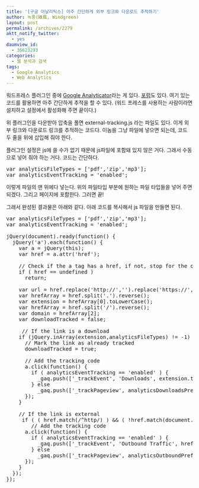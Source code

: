 ```yaml
---
title: '[구글 아날리틱스] 아주 간단하게 외부 링크와 다운로드 추적하기'
author: 녹풍(綠風, Windgreen)
layout: post
permalink: /archives/2279
aktt_notify_twitter:
  - yes
daumview_id:
  - 36623293
categories:
  - 웹 분석과 검색
tags:
  - Google Analytics
  - Web Analytics
---
```

워드프레스 플러그인 중에 [Google Analyticator][1]라는 게 있다. [포럼][2]도 있다. 여기 있는 코드를 활용하면 아주 간단하게 추적을 할 수 있다. (워드 프레스를 사용하는 사람이라면 설치하고 설정에서 활성화해 주면 끝이다.)

위 플러그인을 다운받아 압축을 풀면 external-tracking.js 라는 파일도 있다. 이게 외부 링크와 다운로드 링크를 추적하는 코드다. 이놈을 그냥 파일에 넣으면 되는데, 코드 두 줄을 위에 삽입해 줘야 한다.

플러그인 설정은 js에 쓸 수가 없기 때문에 js파일에 포함돼 있지 않은 거다. 그래서 수동으로 넣어 줘야 하는 거다. 코드는 간단하다.

<pre class="brush: javascript; gutter: true; first-line: 1">var analyticsFileTypes = [&#039;pdf&#039;,&#039;zip&#039;,&#039;mp3&#039;];
var analyticsEventTracking = &#039;enabled&#039;;</pre>

이렇게 파일의 맨 위에다 넣는다. 위의 파일타입 부분에 원하는 파일 타입들을 넣어 주면 되겠다. 그리고 페이지에 포함한다. 그러면 끝!

그래서 완성된 결과물은 아래와 같다. 아래 코드를 복사해서 js 파일을 만들면 된다.

<pre class="brush: javascript; gutter: true; first-line: 1">var analyticsFileTypes = [&#039;pdf&#039;,&#039;zip&#039;,&#039;mp3&#039;];
var analyticsEventTracking = &#039;enabled&#039;;

jQuery(document).ready(function() {
  jQuery(&#039;a&#039;).each(function() {
    var a = jQuery(this);
    var href = a.attr(&#039;href&#039;);
    
    // Check if the a tag has a href, if not, stop for the current link
    if ( href == undefined )
      return;
    
    var url = href.replace(&#039;http://&#039;,&#039;&#039;).replace(&#039;https://&#039;,&#039;&#039;);
    var hrefArray = href.split(&#039;.&#039;).reverse();
    var extension = hrefArray[0].toLowerCase();
    var hrefArray = href.split(&#039;/&#039;).reverse();
    var domain = hrefArray[2];
    var downloadTracked = false;
  
     // If the link is a download
    if (jQuery.inArray(extension,analyticsFileTypes) != -1) {
      // Mark the link as already tracked
      downloadTracked = true;
      
      // Add the tracking code
      a.click(function() {
        if ( analyticsEventTracking == &#039;enabled&#039; ) {
          _gaq.push([&#039;_trackEvent&#039;, &#039;Downloads&#039;, extension.toUpperCase(), href]);
        } else
          _gaq.push([&#039;_trackPageview&#039;, analyticsDownloadsPrefix + url]);
      });
    }
    
    // If the link is external
     if ( ( href.match(/^http/) ) && ( !href.match(document.domain) ) && ( downloadTracked == false ) ) {
        // Add the tracking code
      a.click(function() {
        if ( analyticsEventTracking == &#039;enabled&#039; ) {
          _gaq.push([&#039;_trackEvent&#039;, &#039;Outbound Traffic&#039;, href.match(/:\/\/(.[^/]+)/)[1], href]);
        } else
          _gaq.push([&#039;_trackPageview&#039;, analyticsOutboundPrefix + url]);
      });
    }
  });
});</pre>

 [1]: http://wordpress.org/extend/plugins/google-analyticator/
 [2]: http://wordpress.org/support/plugin/google-analyticator